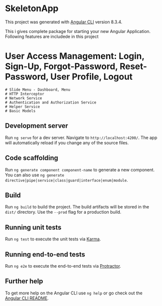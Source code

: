 # SkeletonApp

This project was generated with [Angular CLI](https://github.com/angular/angular-cli) version 8.3.4.

This i gives complete package for starting your new Angular Application. 
Following features are includede in this project
  # User Access Management: Login, Sign-Up, Forgot-Password, Reset-Password, User Profile, Logout
	# Slide Menu - Dashboard, Menu
	# HTTP Interceptor
	# Network Service
	# Authentication and Authorization Service
	# Helper Service
	# Basic Models

## Development server

Run `ng serve` for a dev server. Navigate to `http://localhost:4200/`. The app will automatically reload if you change any of the source files.

## Code scaffolding

Run `ng generate component component-name` to generate a new component. You can also use `ng generate directive|pipe|service|class|guard|interface|enum|module`.

## Build

Run `ng build` to build the project. The build artifacts will be stored in the `dist/` directory. Use the `--prod` flag for a production build.

## Running unit tests

Run `ng test` to execute the unit tests via [Karma](https://karma-runner.github.io).

## Running end-to-end tests

Run `ng e2e` to execute the end-to-end tests via [Protractor](http://www.protractortest.org/).

## Further help

To get more help on the Angular CLI use `ng help` or go check out the [Angular CLI README](https://github.com/angular/angular-cli/blob/master/README.md).
